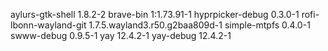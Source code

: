 aylurs-gtk-shell 1.8.2-2
brave-bin 1:1.73.91-1
hyprpicker-debug 0.3.0-1
rofi-lbonn-wayland-git 1.7.5.wayland3.r50.g2baa809d-1
simple-mtpfs 0.4.0-1
swww-debug 0.9.5-1
yay 12.4.2-1
yay-debug 12.4.2-1

